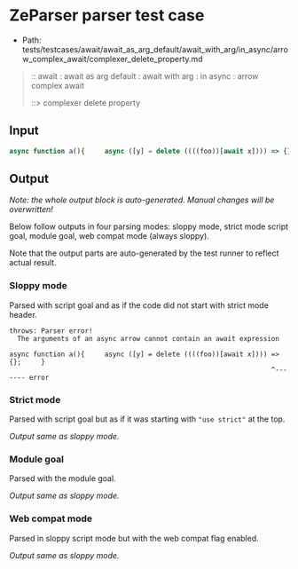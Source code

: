 # ZeParser parser test case

- Path: tests/testcases/await/await_as_arg_default/await_with_arg/in_async/arrow_complex_await/complexer_delete_property.md

> :: await : await as arg default : await with arg : in async : arrow complex await
>
> ::> complexer delete property

## Input

`````js
async function a(){     async ([y] = delete ((((foo))[await x]))) => {};     }
`````

## Output

_Note: the whole output block is auto-generated. Manual changes will be overwritten!_

Below follow outputs in four parsing modes: sloppy mode, strict mode script goal, module goal, web compat mode (always sloppy).

Note that the output parts are auto-generated by the test runner to reflect actual result.

### Sloppy mode

Parsed with script goal and as if the code did not start with strict mode header.

`````
throws: Parser error!
  The arguments of an async arrow cannot contain an await expression

async function a(){     async ([y] = delete ((((foo))[await x]))) => {};     }
                                                                  ^------- error
`````

### Strict mode

Parsed with script goal but as if it was starting with `"use strict"` at the top.

_Output same as sloppy mode._

### Module goal

Parsed with the module goal.

_Output same as sloppy mode._

### Web compat mode

Parsed in sloppy script mode but with the web compat flag enabled.

_Output same as sloppy mode._
